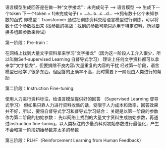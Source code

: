 语言模型生成回答是在做一种“文字接龙”：未完成句子 --> 语言模型 --> 生成下一个token
下一个token = f(未完成句子) = ...a...b...c...d...   -->拥有数十亿个未知参数的函式 即模型：Transformer
通过把训练资料交给语言模型进行训练，可以将数十亿个参数找出来
(找参数的挑战：找到的参数可能只适用于特定资料，所以要换多组超参数来尝试)


第一阶段：Pre-train：

在网络上找到大量文字资料拿来学习“文字接龙”（因为这一阶段人工介入很少，所以叫做Self-supervised Learning 自督导式学习） 
理论上任何文字资料都可以拿来学“文字接龙”，但要排除不良内容/大量重复的内容的干扰
经过第一阶段，语言模型已经学了很多东西，但回答的正确率不高，此时需要下一阶段由人类进行的帮助


第二阶段：Instruction Fine-tuning

使用人力进行资料标注，给语言模型提供好的回答 （Supervised Learning 督导式学习）
但如果只靠人力进行资料收集的话，受限于人力成本和效率，回答效果并不好，所以，要将自督导式学习和督导式学习结合：
关键是以第一阶段的参数作为第二阶段的初始参数：
先以网络上找到的大量文字资料生成初始参数，再通过instruction fine-tuning，以人类标注的少量资料对初始参数进行最佳化，产生不会和第一阶段初始参数差太多的参数


第三阶段：RLHF（Reinforcement Learning from Human Feedback）



